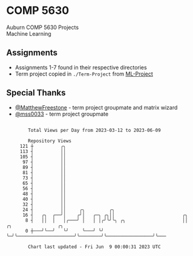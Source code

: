 # COMP 5630
Auburn COMP 5630 Projects  
Machine Learning

## Assignments
- Assignments 1-7 found in their respective directories
- Term project copied in `./Term-Project` from [ML-Project](https://github.com/wumphlett/ML-Project)

## Special Thanks
- [@MatthewFreestone](https://github.com/MatthewFreestone) - term project groupmate and matrix wizard
- [@mss0033](https://github.com/mss0033) - term project groupmate

```

        Total Views per Day from 2023-03-12 to 2023-06-09

        Repository Views
     121 ┼          ╭╮
     113 ┤          ││
     105 ┤          ││
      97 ┤          ││
      89 ┤          ││
      81 ┤          ││
      73 ┤          ││
      65 ┤          ││
      56 ┤          ││
      48 ┤          ││
      40 ┤          ││
      32 ┤          ││
      24 ┤          ││     ╭╮         ╭╮
      16 ┤   ╭╮  ╭──╯│    ╭╯│   ╭─╮ ╭╮││                         ╭╮
       8 ┤   ││  │   │╭───╯ │   │ │╭╯╰╯╰╮ ╭╮                     ││        ╭╮                 ╭╮
       0 ┼───╯╰──╯   ╰╯     ╰───╯ ╰╯    ╰─╯╰─────────────────────╯╰────────╯╰─────────────────╯╰───

        Chart last updated - Fri Jun  9 00:00:31 2023 UTC
        
```
